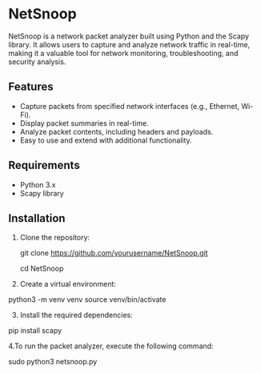 # NetSnoop

NetSnoop is a network packet analyzer built using Python and the Scapy library. It allows users to capture and analyze network traffic in real-time, making it a valuable tool for network monitoring, troubleshooting, and security analysis.

## Features

- Capture packets from specified network interfaces (e.g., Ethernet, Wi-Fi).
- Display packet summaries in real-time.
- Analyze packet contents, including headers and payloads.
- Easy to use and extend with additional functionality.

## Requirements

- Python 3.x
- Scapy library

## Installation

1. Clone the repository:
   
   git clone https://github.com/yourusername/NetSnoop.git
   
   cd NetSnoop
   
3. Create a virtual environment:
   
python3 -m venv venv
source venv/bin/activate

3. Install the required dependencies:
   
pip install scapy

4.To run the packet analyzer, execute the following command:

sudo python3 netsnoop.py

